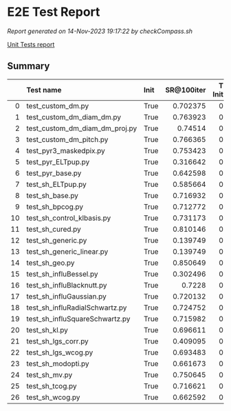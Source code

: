 # E2E Test Report

*Report generated on 14-Nov-2023 19:17:22 by checkCompass.sh*

[Unit Tests report](report_unit_test.html)

## Summary

|    | Test name                      | Init   |   SR@100iter |   T Init |    T Loop |
|---:|:-------------------------------|:-------|-------------:|---------:|----------:|
|  0 | test_custom_dm.py              | True   |     0.702375 |        0 | 2.07963   |
|  1 | test_custom_dm_diam_dm.py      | True   |     0.763923 |        0 | 1.07581   |
|  2 | test_custom_dm_diam_dm_proj.py | True   |     0.74514  |        0 | 0.888852  |
|  3 | test_custom_dm_pitch.py        | True   |     0.766365 |        0 | 0.906986  |
|  4 | test_pyr3_maskedpix.py         | True   |     0.753423 |        0 | 0.292871  |
|  5 | test_pyr_ELTpup.py             | True   |     0.316642 |        0 | 0.266194  |
|  6 | test_pyr_base.py               | True   |     0.642598 |        0 | 0.257863  |
|  7 | test_sh_ELTpup.py              | True   |     0.585664 |        0 | 0.100454  |
|  8 | test_sh_base.py                | True   |     0.716932 |        0 | 0.131116  |
|  9 | test_sh_bpcog.py               | True   |     0.712772 |        0 | 0.0989824 |
| 10 | test_sh_control_klbasis.py     | True   |     0.731173 |        0 | 0.114505  |
| 11 | test_sh_cured.py               | True   |     0.810146 |        0 | 0.162708  |
| 12 | test_sh_generic.py             | True   |     0.139749 |        0 | 0.111152  |
| 13 | test_sh_generic_linear.py      | True   |     0.139749 |        0 | 0.159961  |
| 14 | test_sh_geo.py                 | True   |     0.850649 |        0 | 0.105895  |
| 15 | test_sh_influBessel.py         | True   |     0.302496 |        0 | 0.0995579 |
| 16 | test_sh_influBlacknutt.py      | True   |     0.7228   |        0 | 0.0972979 |
| 17 | test_sh_influGaussian.py       | True   |     0.720132 |        0 | 0.0992744 |
| 18 | test_sh_influRadialSchwartz.py | True   |     0.724752 |        0 | 0.100363  |
| 19 | test_sh_influSquareSchwartz.py | True   |     0.715982 |        0 | 0.101009  |
| 20 | test_sh_kl.py                  | True   |     0.696611 |        0 | 0.0849651 |
| 21 | test_sh_lgs_corr.py            | True   |     0.409095 |        0 | 0.125867  |
| 22 | test_sh_lgs_wcog.py            | True   |     0.693483 |        0 | 0.108928  |
| 23 | test_sh_modopti.py             | True   |     0.661673 |        0 | 0.0969906 |
| 24 | test_sh_mv.py                  | True   |     0.750645 |        0 | 0.108531  |
| 25 | test_sh_tcog.py                | True   |     0.716621 |        0 | 0.101789  |
| 26 | test_sh_wcog.py                | True   |     0.662592 |        0 | 0.103917  |